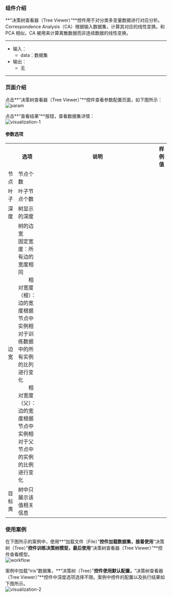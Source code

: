 ### 组件介绍
**“决策树查看器（Tree Viewer）”**控件用于对分类多变量数据进行对应分析。Correspondence Analysis（CA）根据输入数据集，计算其对应的线性变换。和 PCA 相似，CA 被用来计算离散数据而非连续数据的线性变换。
<hr/>

- 输入：
  - data：数据集
- 输出：
  - 无

<hr/>


### 页面介绍
点击**“决策树查看器（Tree Viewer）”**控件查看参数配置页面，如下图所示：  
![param](/img/aistudio/model/tree-viewer/param.png)

点击**“查看结果”**按钮，查看数据集详情：  
![visualization-1](/img/aistudio/model/tree-viewer/visualization-1.png)

#### 参数选项
<table>
  <tr>
    <th></th>
    <th>选项</th>
    <th width="650">说明</th>
    <th>样例值</th>
  </tr>
  <tr>
      <td>节点</td> 
      <td>
      节点个数
      </td> 
      <td></td>
  </tr>
  <tr>
      <td>叶子</td> 
      <td>
      叶子节点个数
      </td> 
      <td></td>
  </tr>
  <tr>
      <td>深度</td> 
      <td>
      树显示的深度
      </td> 
      <td></td>
  </tr>
  <tr>
      <td>边宽</td> 
      <td>
      树的边宽
      &emsp;&emsp;固定宽度：所有边的宽度相同 <br/>
      &emsp;&emsp;相对宽度（根）：边的宽度根据节点中实例相对于训练数据中的所有实例的比列进行变化 <br/>
      &emsp;&emsp;相对宽度（父）：边的宽度根据节点中实例相对于父节点中的实例的比例进行变化 <br/>
      </td> 
      <td></td>
  </tr>
  <tr>
      <td>目标类</td> 
      <td>
      树中只展示该值相关信息
      </td> 
      <td></td>
  </tr>
</table>

### 使用案例
在下图所示的案例中，使用**“加载文件（File）”**控件加载数据集，接着使用**“决策树（Tree）”**控件训练决策树模型，最后使用**“决策树查看器（Tree Viewer）”**控件查看模型。  
![workflow](/img/aistudio/model/tree-viewer/workflow.png)

案例中加载“iris”数据集，**“决策树（Tree）”**控件使用默认配置，**“决策树查看器（Tree Viewer）”**控件中深度选项选择不限。案例中控件的配置以及执行结果如下图所示。  
![visualization-2](/img/aistudio/model/tree-viewer/visualization-2.png)